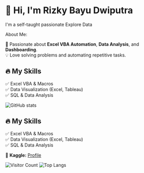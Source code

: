 # 👋 Hi, I'm Rizky Bayu Dwiputra  
I'm a self-taught passionate Explore Data

About Me:

🚀 Passionate about **Excel VBA Automation**, **Data Analysis**, and **Dashboarding**.  
💡 Love solving problems and automating repetitive tasks.  

## 🔥 My Skills  
✅ Excel VBA & Macros  
✅ Data Visualization (Excel, Tableau)  
✅ SQL & Data Analysis  

![GitHub stats](https://github-readme-stats.vercel.app/api?username=yourusername&show_icons=true&theme=dark)

## 🔥 My Skills  
✅ Excel VBA & Macros  
✅ Data Visualization (Excel, Tableau)  
✅ SQL & Data Analysis  

🔗 **Kaggle:** [Profile](https://www.kaggle.com/rizkybayudwiputra)

![Visitor Count](https://komarev.com/ghpvc/?username=yourusername&color=blue) ![Top Langs](https://github-readme-stats.vercel.app/api/top-langs/?username=yourusername&layout=compact&theme=dark)
